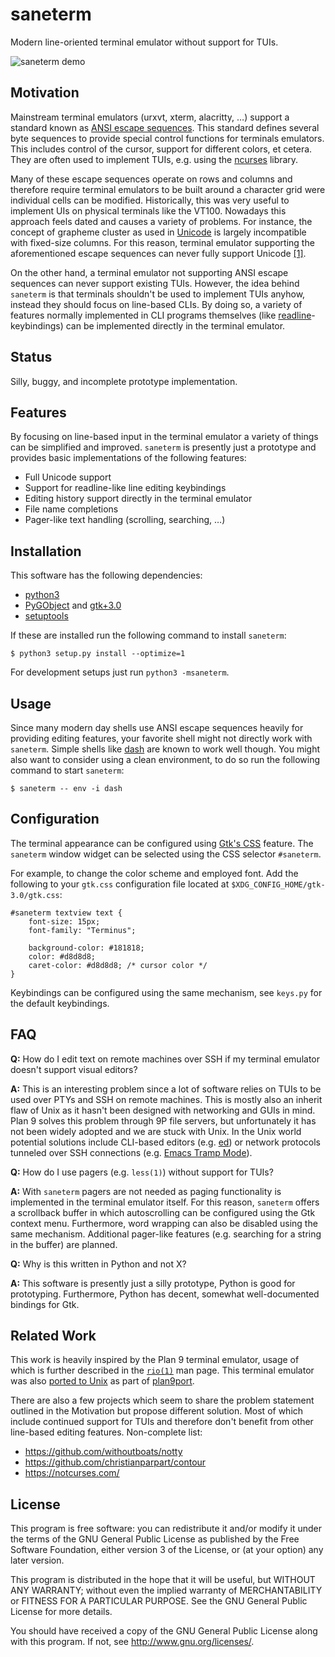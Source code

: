 # saneterm

Modern line-oriented terminal emulator without support for TUIs.

![saneterm demo](https://gist.githubusercontent.com/nmeum/51d89900c9c7beef49cace24ebc605ec/raw/14b9eeb25483c82fa3672875bb24ff33dbdf932a/saneterm.gif)

## Motivation

Mainstream terminal emulators (urxvt, xterm, alacritty, …) support a
standard known as [ANSI escape sequences][wikipedia ansi]. This standard
defines several byte sequences to provide special control
functions for terminals emulators. This includes control of the cursor,
support for different colors, et cetera. They are often used to
implement TUIs, e.g. using the [ncurses][ncurses web] library.

Many of these escape sequences operate on rows and columns and therefore
require terminal emulators to be built around a character grid were
individual cells can be modified. Historically, this was very useful to
implement UIs on physical terminals like the VT100. Nowadays this
approach feels dated and causes a variety of problems. For instance, the
concept of grapheme cluster as used in [Unicode][unicode web] is largely
incompatible with fixed-size columns. For this reason, terminal
emulator supporting the aforementioned escape sequences can never fully
support Unicode [\[1\]][variable-width glyphs].

On the other hand, a terminal emulator not supporting ANSI escape
sequences can never support existing TUIs. However, the idea behind
`saneterm` is that terminals shouldn't be used to implement TUIs anyhow,
instead they should focus on line-based CLIs. By doing so, a variety of
features normally implemented in CLI programs themselves (like
[readline][readline web]-keybindings) can be implemented directly in the
terminal emulator.

## Status

Silly, buggy, and incomplete prototype implementation.

## Features

By focusing on line-based input in the terminal emulator a variety of
things can be simplified and improved. `saneterm` is presently just a
prototype and provides basic implementations of the following features:

* Full Unicode support
* Support for readline-like line editing keybindings
* Editing history support directly in the terminal emulator
* File name completions
* Pager-like text handling (scrolling, searching, …)

## Installation

This software has the following dependencies:

* [python3][python web]
* [PyGObject][PyGObject web] and [gtk+3.0][gtk web]
* [setuptools][setuptools web]

If these are installed run the following command to install `saneterm`:

	$ python3 setup.py install --optimize=1

For development setups just run `python3 -msaneterm`.

## Usage

Since many modern day shells use ANSI escape sequences heavily for
providing editing features, your favorite shell might not directly work
with `saneterm`. Simple shells like [dash][dash web] are known to work
well though. You might also want to consider using a clean environment,
to do so run the following command to start `saneterm`:

	$ saneterm -- env -i dash

## Configuration

The terminal appearance can be configured using [Gtk's CSS][gtk css]
feature. The `saneterm` window widget can be selected using the CSS
selector `#saneterm`.

For example, to change the color scheme and employed font. Add the
following to your `gtk.css` configuration file located at
`$XDG_CONFIG_HOME/gtk-3.0/gtk.css`:

	#saneterm textview text {
		font-size: 15px;
		font-family: "Terminus";

		background-color: #181818;
		color: #d8d8d8;
		caret-color: #d8d8d8; /* cursor color */
	}

Keybindings can be configured using the same mechanism, see `keys.py`
for the default keybindings.

## FAQ

**Q:** How do I edit text on remote machines over SSH if my terminal
emulator doesn't support visual editors?

**A:** This is an interesting problem since a lot of software
relies on TUIs to be used over PTYs and SSH on remote machines. This is
mostly also an inherit flaw of Unix as it hasn't been designed with
networking and GUIs in mind. Plan 9 solves this problem through 9P file
servers, but unfortunately it has not been widely adopted and we are
stuck with Unix. In the Unix world potential solutions include
CLI-based editors (e.g. [ed][wikipedia ed]) or network protocols
tunneled over SSH connections (e.g.  [Emacs Tramp Mode][emacs tramp mode]).

**Q:** How do I use pagers (e.g. `less(1)`) without support for TUIs?

**A:** With `saneterm` pagers are not needed as paging functionality is
implemented in the terminal emulator itself. For this reason, `saneterm`
offers a scrollback buffer in which autoscrolling can be configured
using the Gtk context menu. Furthermore, word wrapping can also be
disabled using the same mechanism. Additional pager-like features (e.g.
searching for a string in the buffer) are planned.

**Q:** Why is this written in Python and not X?

**A:** This software is presently just a silly prototype, Python is good
for prototyping. Furthermore, Python has decent, somewhat well-documented
bindings for Gtk.

## Related Work

This work is heavily inspired by the Plan 9 terminal emulator, usage of
which is further described in the [`rio(1)`][rio man page] man page.
This terminal emulator was also [ported to Unix][9term man page] as part
of [plan9port][plan9port web].

There are also a few projects which seem to share the problem statement
outlined in the Motivation but propose different solution. Most of
which include continued support for TUIs and therefore don't benefit
from other line-based editing features. Non-complete list:

* https://github.com/withoutboats/notty
* https://github.com/christianparpart/contour
* https://notcurses.com/

## License

This program is free software: you can redistribute it and/or modify it
under the terms of the GNU General Public License as published by the
Free Software Foundation, either version 3 of the License, or (at your
option) any later version.

This program is distributed in the hope that it will be useful, but
WITHOUT ANY WARRANTY; without even the implied warranty of
MERCHANTABILITY or FITNESS FOR A PARTICULAR PURPOSE. See the GNU General
Public License for more details.

You should have received a copy of the GNU General Public License along
with this program. If not, see <http://www.gnu.org/licenses/>.

[ncurses web]: https://invisible-island.net/ncurses/
[wikipedia ansi]: https://en.wikipedia.org/wiki/ANSI_escape_code
[wikipedia zwj]: https://en.wikipedia.org/wiki/Zero-width_joiner
[unicode web]: https://www.unicode.org/
[readline web]: https://tiswww.case.edu/php/chet/readline/rltop.html
[python web]: https://www.python.org/
[PyGObject web]: https://pygobject.readthedocs.io/en/latest/
[gtk web]: https://gtk.org/
[setuptools web]: https://pypi.python.org/pypi/setuptools
[wikipedia ed]: https://en.wikipedia.org/wiki/Ed_(text_editor)
[emacs tramp mode]: https://www.emacswiki.org/emacs/TrampMode
[variable-width glyphs]: https://gitlab.freedesktop.org/terminal-wg/specifications/-/issues/21
[rio man page]: https://9p.io/magic/man2html/1/rio
[9term man page]: https://9fans.github.io/plan9port/man/man1/9term.html
[plan9port web]: https://9fans.github.io/plan9port/
[gtk css]: https://developer.gnome.org/gtk3/stable/chap-css-overview.html
[dash web]: http://gondor.apana.org.au/~herbert/dash/
